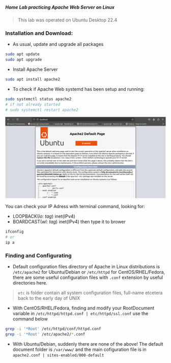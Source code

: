 ##### Home Lab practicing Apache Web Server on Linux

> This lab was operated on Ubuntu Desktop 22.4

### Installation and Download:

- As usual, update and upgrade all packages
```sh
sudo apt update
sudo apt upgrade
```
-  Install Apache Server
```sh
sudo apt install apache2
```
- To check if Apache Web systemd has been setup and running:
```sh
sudo systemctl status apache2
# if not already started
# sudo systemctl restart apache2
```

![Ubuntu localhost is now Apache Web Server](/assets/apache-running-local.png)

You can check your IP Adress with terminal command, looking for:
- LOOPBACK(*lo: tag*) inet(IPv4)
- BOARDCAST(*wl: tag*) inet(IPv4)
then type it to brower
```sh
ifconfig
# or
ip a
```

### Finding and Configurating

- Default configuration files directory of Apache in Linux distributions is ```/etc/apache2``` for Ubuntu/Debian or ```/etc/httpd``` for CentOS/RHEL/Fedora, there are some useful configuration files with ```.conf``` extension by useful directories here.

> ```etc``` is folder contain all system configuration files, full-name etcetera back to the early day of UNIX

- With CentOS/RHEL/Fedora, finding and modify your RootDocument variable in ```/etc/httpd/httpd.conf | etc/httpd/ssl.conf``` use the command below
```sh
grep -i '*Root' /etc/httpd/conf/httpd.conf
grep -i '*Root' /etc/apache2/*.conf
```

- With Ubuntu/Debian, suddenly there are none of the above! The default document folder is ```/var/www/``` and the main cofiguration file is in ```apache2.conf | sites-enabled/000-default```